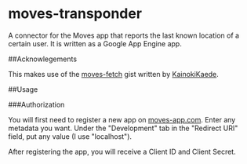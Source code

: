 # moves-transponder

A connector for the Moves app that reports the last known location of a certain user. It is written as a Google App Engine app.

##Acknowlegements

This makes use of the [moves-fetch](https://gist.github.com/KainokiKaede/7264280) gist written by [KainokiKaede](https://gist.github.com/KainokiKaede).

##Usage

###Authorization

You will first need to register a new app on [moves-app.com](https://dev.moves-app.com/apps). Enter any metadata you want. Under the "Development" tab in the "Redirect URI" field, put any value (I use "localhost").

After registering the app, you will receive a Client ID and Client Secret.
